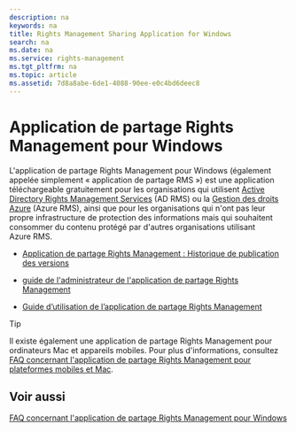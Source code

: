 ```yaml
---
description: na
keywords: na
title: Rights Management Sharing Application for Windows
search: na
ms.date: na
ms.service: rights-management
ms.tgt_pltfrm: na
ms.topic: article
ms.assetid: 7d8a8abe-6de1-4088-90ee-e0c4bd6deec8
---
```

# Application de partage Rights Management pour Windows
L'application de partage Rights Management pour Windows (également appelée simplement « application de partage RMS ») est une application téléchargeable gratuitement pour les organisations qui utilisent [Active Directory Rights Management Services](https://technet.microsoft.com/library/cc772403.aspx) (AD RMS) ou la [Gestion des droits Azure](https://technet.microsoft.com/library/jj585024.aspx) (Azure RMS), ainsi que pour les organisations qui n'ont pas leur propre infrastructure de protection des informations mais qui souhaitent consommer du contenu protégé par d'autres organisations utilisant Azure RMS.

-   [Application de partage Rights Management : Historique de publication des versions](../Topic/Rights_Management_sharing_application__Version_release_history.md)

-   [guide de l'administrateur de l'application de partage Rights Management](../Topic/Rights_Management_sharing_application_administrator_guide.md)

-   [Guide d’utilisation de l’application de partage Rights Management](../Topic/Rights_Management_sharing_application_user_guide.md)

> [!TIP]
> Il existe également une application de partage Rights Management pour ordinateurs Mac et appareils mobiles. Pour plus d'informations, consultez [FAQ concernant l'application de partage Rights Management pour plateformes mobiles et Mac](http://technet.microsoft.com/dn451248).

## Voir aussi
[FAQ concernant l'application de partage Rights Management pour Windows](http://technet.microsoft.com/dn467883)

